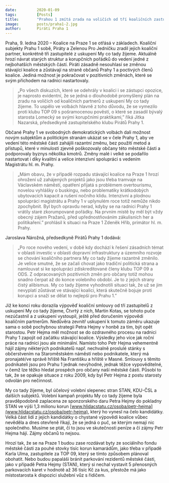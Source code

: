 ```yaml
---
date:         2020-01-09
tags:         [Posts]
title:        "Prahou 1 zmítá zrada na voličích od tří koaličních zastupitelů z My co tady žijeme"
image: 	      posts/praha1-2.jpg
author:       Piráti Praha 1
---
```


Praha, 9. ledna 2020 – Koalice na Praze 1 se otřásá v základech. Koaliční subjekty Prahu 1 sobě, Piráty a Zelenou Pro Jedničku zradil jejich koaliční partner, konkrétně tři zastupitelé z uskupení My co tady žijeme. Aktuálně hrozí návrat starých struktur a korupčních pořádků do vedení jedné z nejbohatších městských částí. Piráti zásadně nesouhlasí se změnou stávající koalice a zůstávají na straně občanů Prahy 1 a poctivých členů koalice. Jediná možnost je pokračovat v pozitivních změnách, které se svým příchodem na radnici nastartovaly.

> „Po všech diskuzích, které se odehrály v koalici i se zástupci opozice, je naprosto evidentní, že se jedná o dlouhodobě promyšlený plán na zradu na voličích od koaličních partnerů z uskupení My co tady žijeme. To uspělo ve volbách hlavně z toho důvodu, že se vymezilo proti klubu TOP 09 s pošramocenou pověstí, o které se zasadil bývalý starosta Lomecký se svými korupčními praktikami,” říká Jitka Nazarská, předsedkyně zastupitelského klubu Pirátů Prahy 1. 

Občané Prahy 1 ve svobodných demokratických volbách dali možnost novým subjektům a politickým stranám ukázat se v čele Prahy 1, aby ve vedení této městské části zahájili razantní změnu, bez použití metod a přístupů, které v minulosti zjevně poškozovaly občany této městské části a podporovaly byznys několika kmotrů. Změny malé i velké se podařilo nastartovat i díky kvalitní a velice intenzivní spolupráci s vedením Magistrátu hl. m. Prahy. 

> „Mám obavu, že v případě rozpadu stávající koalice na Praze 1 hrozí ohrožení už zahájených projektů jako jsou třeba tramvaje na Václavském náměstí, opatření přijatá s problémem overtourismu, novelou vyhlášky o buskingu, nebo problematiky krátkodobých ubytovacích kapacit a rušení nočního klidu. Intenzivní a plodnou spolupráci magistrátu a Prahy 1 v uplynulém roce totiž nemůže nikdo zpochybnit. Byl bych opravdu nerad, kdyby se na radnici Prahy 1 vrátily staré zkorumpované pořádky. Na prvním místě by měl být vždy obecný zájem Pražanů, před upřednostňováním zákulisních her a politikaření.” prohlásil k situaci na Praze 1 Zdeněk Hřib, primátor hl. m. Prahy.

Jaroslava Nárožná, předsedkyně Pirátů Prahy 1 dodává: 

> „Po roce nového vedení, v době kdy dochází k řešení zásadních témat v oblasti investic v oblasti dopravní infrastruktury a územního rozvoje se chování koaličního partnera My co tady žijeme razantně změnilo. Je velice smutné, že se začali chovat jako tradiční politická strana a namlouvat si ke spolupráci zdiskreditované členy klubu TOP 09 a ODS. Z odpracovaných pozitivních změn pro občany totiž mohou snadno čerpat až do konce volebního období. Je to z jejich strany čistý alibismus. My co tady žijeme vyhodnotili situaci tak, že už se jim nevyplatí zůstávat ve stávající koalici, která skutečně bojuje proti korupci a snaží se dělat to nejlepší pro Prahu 1.”

Již ke konci roku dorazila výpověď koaliční smlouvy od tří zastupitelů z uskupení My co tady žijeme, Čtvrtý z nich, Martin Kotas, se tohoto puče nezúčastnil a z uskupení vystoupil, ještě před doručením výpovědi koaličním partnerům. Nedůvěra zevnitř uskupení k tomuto záměru ukazuje sama o sobě pochybnou strategii Petra Hejmy v honbě za tím, být opět starostou. Petr Hejma měl možnost se do ozdravného procesu na radnici Prahy 1 zapojit od začátku stávající koalice. Výsledky jeho více jak roční práce na radnici jsou ale minimální. Namísto toho Petr Hejma vehementně hájil zájmy některých podnikatelů např. nechvalně proslulé stánky s občerstvením na Staroměstském náměstí nebo podnikatele, který má pronajaté/ve správě hřiště Na Františku a hřiště v Masné. Smlouvy s těmito podnikateli jsou pro Prahu 1 jednak nevýhodné, jednak těžce vypověditelné, v čemž lze těžko hledat prospěch pro občany naší městské části. Působí to tak, že se opakuje situace z roku 2009, kdy byl Petr Hejma z postu starosty odvolán pro nečinnost.

My co tady žijeme, byl účelový volební slepenec stran STAN, KDU-ČSL a dalších subjektů. Volební kampaň projektu My co tady žijeme byla pravděpodobně zaplacena ze sponzorského daru Petra Hejmy do pokladny STAN ve výši 1,3 milionu korun [www.hlidacstatu.cz/osoba/petr-hejma](www.hlidacstatu.cz/osoba/petr-hejma), který ho vynesl na čelo kandidátky. Velká část lidí z jejich kandidátky o chystané výpovědi koalice vůbec nevěděla a dnes otevřeně říkají, že se jedná o puč, se kterým nemají nic společného. Musíme se ptát, čí to jsou ve skutečnosti peníze a čí zájmy Petr Hejma hájí. Zájmy občanů to nejsou.

Hrozí tak, že se na Praze 1 budou zase rozdávat byty ze sociálního fondu městské části za pouhé stovky tisíc korun kamarádům, jako třeba v případě Karla Ulma, zastupitele za TOP 09, který se tímto způsobem plánoval obohatit. Nebo budou papaláši bránit parkování rezidentů městské části, jako v případě Petra Hejmy (STAN), který si nechal vystavit 5 přenosných parkovacích karet v hodnotě až 36 tisíc Kč za kus, přestože má jako místostarosta k dispozici služební vůz s řidičem.
